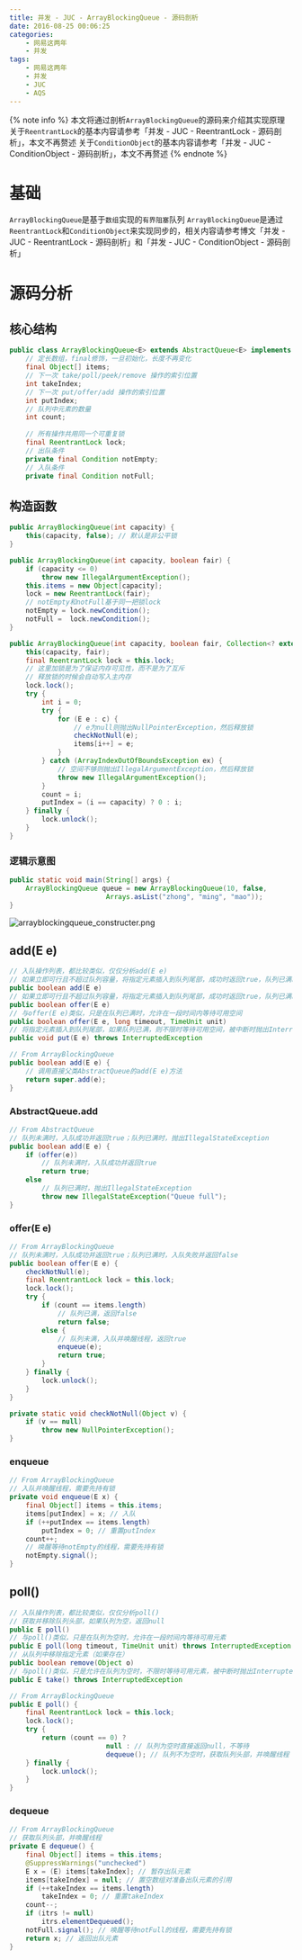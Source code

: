 ```yaml
---
title: 并发 - JUC - ArrayBlockingQueue - 源码剖析
date: 2016-08-25 00:06:25
categories:
    - 网易这两年
    - 并发
tags:
    - 网易这两年
    - 并发
    - JUC
    - AQS
---
```


{% note info %}
本文将通过剖析`ArrayBlockingQueue`的源码来介绍其实现原理
关于`ReentrantLock`的基本内容请参考「并发 - JUC - ReentrantLock - 源码剖析」，本文不再赘述
关于`ConditionObject`的基本内容请参考「并发 - JUC - ConditionObject - 源码剖析」，本文不再赘述
{% endnote %}

<!-- more -->

# 基础
`ArrayBlockingQueue`是基于`数组`实现的`有界阻塞`队列
`ArrayBlockingQueue`是通过`ReentrantLock`和`ConditionObject`来实现同步的，相关内容请参考博文「并发 - JUC - ReentrantLock - 源码剖析」和「并发 - JUC - ConditionObject - 源码剖析」

# 源码分析

## 核心结构
```Java
public class ArrayBlockingQueue<E> extends AbstractQueue<E> implements BlockingQueue<E>, java.io.Serializable {
    // 定长数组，final修饰，一旦初始化，长度不再变化
    final Object[] items;
    // 下一次 take/poll/peek/remove 操作的索引位置
    int takeIndex;
    // 下一次 put/offer/add 操作的索引位置
    int putIndex;
    // 队列中元素的数量
    int count;
    
    // 所有操作共用同一个可重复锁
    final ReentrantLock lock;
    // 出队条件
    private final Condition notEmpty;
    // 入队条件
    private final Condition notFull;
```

## 构造函数
```Java
public ArrayBlockingQueue(int capacity) {
    this(capacity, false); // 默认是非公平锁
}

public ArrayBlockingQueue(int capacity, boolean fair) {
    if (capacity <= 0)
        throw new IllegalArgumentException();
    this.items = new Object[capacity];
    lock = new ReentrantLock(fair);
    // notEmpty和notFull基于同一把锁lock
    notEmpty = lock.newCondition();
    notFull =  lock.newCondition();
}

public ArrayBlockingQueue(int capacity, boolean fair, Collection<? extends E> c) {
    this(capacity, fair);
    final ReentrantLock lock = this.lock;
    // 这里加锁是为了保证内存可见性，而不是为了互斥
    // 释放锁的时候会自动写入主内存
    lock.lock();
    try {
        int i = 0;
        try {
            for (E e : c) {
                // e为null则抛出NullPointerException，然后释放锁
                checkNotNull(e);
                items[i++] = e;
            }
        } catch (ArrayIndexOutOfBoundsException ex) {
            // 空间不够则抛出IllegalArgumentException，然后释放锁
            throw new IllegalArgumentException();
        }
        count = i;
        putIndex = (i == capacity) ? 0 : i;
    } finally {
        lock.unlock();
    }
}
```

### 逻辑示意图
```Java
public static void main(String[] args) {
    ArrayBlockingQueue queue = new ArrayBlockingQueue(10, false,
                        Arrays.asList("zhong", "ming", "mao"));
}
```
![arrayblockingqueue_constructer.png](http://otr5jjzeu.bkt.clouddn.com/arrayblockingqueue_constructer.png)

## add(E e)
```Java
// 入队操作列表，都比较类似，仅仅分析add(E e)
// 如果立即可行且不超过队列容量，将指定元素插入到队列尾部，成功时返回true，队列已满时抛出IllegalStateException
public boolean add(E e)
// 如果立即可行且不超过队列容量，将指定元素插入到队列尾部，成功时返回true，队列已满时返回false
public boolean offer(E e)
// 与offer(E e)类似，只是在队列已满时，允许在一段时间内等待可用空间
public boolean offer(E e, long timeout, TimeUnit unit)
// 将指定元素插入到队列尾部，如果队列已满，则不限时等待可用空间，被中断时抛出InterruptedException
public void put(E e) throws InterruptedException
```
```Java
// From ArrayBlockingQueue
public boolean add(E e) {
    // 调用直接父类AbstractQueue的add(E e)方法
    return super.add(e);
}
```

### AbstractQueue.add
```Java
// From AbstractQueue
// 队列未满时，入队成功并返回true；队列已满时，抛出IllegalStateException
public boolean add(E e) {
    if (offer(e))
        // 队列未满时，入队成功并返回true
        return true;
    else
        // 队列已满时，抛出IllegalStateException
        throw new IllegalStateException("Queue full");
}
```

### offer(E e)
```Java
// From ArrayBlockingQueue
// 队列未满时，入队成功并返回true；队列已满时，入队失败并返回false
public boolean offer(E e) {
    checkNotNull(e);
    final ReentrantLock lock = this.lock;
    lock.lock();
    try {
        if (count == items.length)
            // 队列已满，返回false
            return false;
        else {
            // 队列未满，入队并唤醒线程，返回true
            enqueue(e);
            return true;
        }
    } finally {
        lock.unlock();
    }
}
```
```Java
private static void checkNotNull(Object v) {
    if (v == null)
        throw new NullPointerException();
}
```

### enqueue
```Java
// From ArrayBlockingQueue
// 入队并唤醒线程，需要先持有锁
private void enqueue(E x) {
    final Object[] items = this.items;
    items[putIndex] = x; // 入队
    if (++putIndex == items.length)
        putIndex = 0; // 重置putIndex
    count++;
    // 唤醒等待notEmpty的线程，需要先持有锁
    notEmpty.signal(); 
}
```

## poll()
```Java
// 入队操作列表，都比较类似，仅仅分析poll()
// 获取并移除队列头部，如果队列为空，返回null
public E poll()
// 与poll()类似，只是在队列为空时，允许在一段时间内等待可用元素
public E poll(long timeout, TimeUnit unit) throws InterruptedException
// 从队列中移除指定元素（如果存在）
public boolean remove(Object o)
// 与poll()类似，只是允许在队列为空时，不限时等待可用元素，被中断时抛出InterruptedException
public E take() throws InterruptedException
```
```Java
// From ArrayBlockingQueue
public E poll() {
    final ReentrantLock lock = this.lock;
    lock.lock();
    try {
        return (count == 0) ? 
                        null : // 队列为空时直接返回null，不等待
                        dequeue(); // 队列不为空时，获取队列头部，并唤醒线程
    } finally {
        lock.unlock();
    }
}
```

### dequeue
```Java
// From ArrayBlockingQueue
// 获取队列头部，并唤醒线程
private E dequeue() {
    final Object[] items = this.items;
    @SuppressWarnings("unchecked")
    E x = (E) items[takeIndex]; // 暂存出队元素
    items[takeIndex] = null; // 置空数组对准备出队元素的引用
    if (++takeIndex == items.length)
        takeIndex = 0; // 重置takeIndex
    count--;
    if (itrs != null)
        itrs.elementDequeued();
    notFull.signal(); // 唤醒等待notFull的线程，需要先持有锁
    return x; // 返回出队元素
}
```

<!-- indicate-the-source -->


